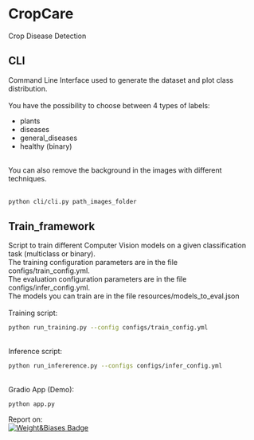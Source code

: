 
# CropCare
Crop Disease Detection

## CLI
Command Line Interface used to generate the dataset and plot class distribution.
<br>
<br>
You have the possibility to choose between 4 types of labels:<br>
- plants
- diseases
- general_diseases
- healthy (binary)
<br>
You can also remove the background in the images with different techniques.<br>
<br>

```bash
python cli/cli.py path_images_folder
```

## Train_framework
Script to train different Computer Vision models on a given classification task (multiclass or binary).<br>
The training configuration parameters are in the file configs/train_config.yml.<br>
The evaluation configuration parameters are in the file configs/infer_config.yml.<br>
The models you can train are in the file resources/models_to_eval.json
<br>
<br>
Training script:
<br>
```bash
python run_training.py --config configs/train_config.yml
```
<br>
Inference script:

```bash
python run_infererence.py --configs configs/infer_config.yml
```
<br>
Gradio App (Demo):

```bash
python app.py
```

Report on:<br>
 <a href="https://wandb.ai/mjouffro/cropdis-models-comp/reports/Plant-Disease-Classification--VmlldzoyMjc1OTQ5">
    <img src="https://camo.githubusercontent.com/5c70f08219d50671f896067e1024b0db9dfca119304d0d977cbf273565be32fc/68747470733a2f2f696d672e736869656c64732e696f2f7374617469632f76313f7374796c653d666f722d7468652d6261646765266d6573736167653d576569676874732b2532362b42696173657326636f6c6f723d323232323232266c6f676f3d576569676874732b2532362b426961736573266c6f676f436f6c6f723d464642453030266c6162656c3d" alt="Weight&Biases Badge"/>

  </a>

<!--
-->
